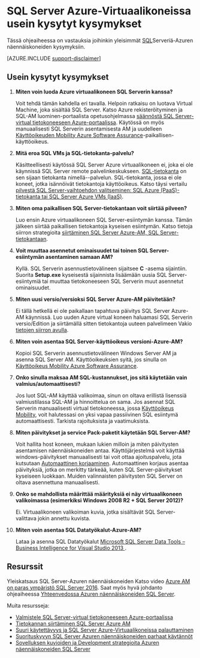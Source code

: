 <properties
    pageTitle="SQL Server Azure-Virtuaalikoneissa usein kysytyt kysymykset | Microsoft Azure"
    description="Tässä artikkelissa on vastauksia usein kysyttyihin kysymyksiin käynnissä SQL Server Azure VMs."
    services="virtual-machines-windows"
    documentationCenter=""
    authors="v-shysun"
    manager="felixwu"
    editor=""
    tags="azure-service-management"/>

<tags
    ms.service="virtual-machines-windows"
    ms.devlang="na"
    ms.topic="article"
    ms.tgt_pltfrm="vm-windows-sql-server"
    ms.workload="infrastructure-services"
    ms.date="09/13/2016"
    ms.author="v-shysun"/>

# <a name="sql-server-on-azure-virtual-machines-faq"></a>SQL Server Azure-Virtuaalikoneissa usein kysytyt kysymykset

Tässä ohjeaiheessa on vastauksia joihinkin yleisimmät [SQL](https://azure.microsoft.com/services/virtual-machines/sql-server/)Serveriä-Azuren näennäiskoneiden kysymyksiin.

[AZURE.INCLUDE [support-disclaimer](../../includes/support-disclaimer.md)]

## <a name="frequently-asked-questions"></a>Usein kysytyt kysymykset

1. **Miten voin luoda Azure virtuaalikoneen SQL Serverin kanssa?**

    Voit tehdä tämän kahdella eri tavalla. Helpoin ratkaisu on luotava Virtual Machine, joka sisältää SQL Server. Katso Azure rekisteröityminen ja SQL-AM luominen-portaalista opetusohjelmassa [säännöstä SQL Server-virtual tietokoneeseen Azure-portaalissa](virtual-machines-windows-portal-sql-server-provision.md). Käytössä on myös manuaalisesti SQL Serverin asentamisesta AM ja uudelleen [Käyttöoikeuden Mobility Azure Software Assurance](https://azure.microsoft.com/pricing/license-mobility/)-paikallisen-käyttöoikeus.

1. **Mitä eroa SQL VMs ja SQL-tietokanta-palvelu?**

    Käsitteellisesti käytössä SQL Server Azure virtuaalikoneen ei, joka ei ole käynnissä SQL Server remote palvelinkeskukseen. [SQL-tietokanta](../sql-database/sql-database-technical-overview.md) on sen sijaan tietokanta nimellä--palvelun. SQL-tietokanta, jossa ei ole koneet, jotka isännöivät tietokantoja käyttöoikeus. Katso täysi vertailu [pilvestä SQL Server-vaihtoehdon valitseminen: SQL Azure (PaaS)-tietokanta tai SQL Server Azure VMs (IaaS)](../sql-database/sql-database-paas-vs-sql-server-iaas.md).

1. **Miten oma paikallisen SQL Server-tietokantaan voit siirtää pilveen?**

    Luo ensin Azure virtuaalikoneen SQL Server-esiintymän kanssa. Tämän jälkeen siirtää paikallisen tietokantoja kyseisen esiintymän. Katso tietoja siirron strategioita [siirtäminen SQL Server Azure-AM, SQL Server-tietokantaan](virtual-machines-windows-migrate-sql.md).

2. **Voit muuttaa asennetut ominaisuudet tai toinen SQL Server-esiintymän asentaminen samaan AM?**

    Kyllä. SQL Serverin asennustietovälineen sijaitsee **C** -asema sijaintiin. Suorita **Setup.exe** kyseisestä sijainnista lisäämään uusia SQL Server-esiintymiä tai muuttaa tietokoneeseen SQL Serverin muut asennetut ominaisuudet.

3. **Miten uusi versio/versioksi SQL Server Azure-AM päivitetään?**

    Ei tällä hetkellä ei ole paikallaan tapahtuva päivitys SQL Server Azure-AM käynnissä. Luo uuden Azure virtual koneen haluamasi SQL Serverin versio/Edition ja siirtämällä sitten tietokantoja uuteen palvelimeen Vakio [tietojen siirron avulla](virtual-machines-windows-migrate-sql.md).

4. **Miten voin asentaa SQL Server-käyttöoikeus versioni-Azure-AM?**

    Kopioi SQL Serverin asennustietovälineen Windows Server AM ja asenna SQL Server AM. Käyttöoikeuksien syitä, jos sinulla on [Käyttöoikeus Mobility Azure Software Assurance](https://azure.microsoft.com/pricing/license-mobility/).

5. **Onko sinulla maksaa AM SQL-kustannukset, jos sitä käytetään vain valmius/automaattisesti?**

    Jos luot SQL-AM käyttää valikoimaa, sinun on oltava erillistä lisenssiä valmiustilassa SQL-AM ja hinnoittelua on sama. Jos asennat SQL Serverin manuaalisesti virtual tietokoneessa, jossa [Käyttöoikeus Mobility](https://azure.microsoft.com/pricing/license-mobility/), voit halutessasi on yksi vapaa passiivinen SQL esiintymä automaattisesti. Tarkista rajoituksista ja vaatimuksista.

6. **Miten päivitykset ja service Pack-paketit käytetään SQL Server-AM?**

    Voit hallita host koneen, mukaan lukien milloin ja miten päivitysten asentamisen näennäiskoneiden antaa. Käyttöjärjestelmä voit käyttää windows-päivitykset manuaalisesti tai voit ottaa ajoituspalvelu, jota kutsutaan [Automaattinen korjaaminen](virtual-machines-windows-classic-sql-automated-patching.md). Automaattinen korjaus asentaa päivityksiä, jotka on merkitty tärkeää, kuten SQL Server-päivitykset kyseiseen luokkaan. Muiden valinnaisten päivitysten SQL Server on oltava asennettuna manuaalisesti.

7. **Onko se mahdollista määrittää määrityksiä ei näy virtuaalikoneen valikoimassa (esimerkiksi Windows 2008 R2 + SQL Server 2012)?**

    Ei. Virtuaalikoneen valikoiman kuvia, jotka sisältävät SQL Server-valittava jokin annettu kuvista.

9. **Miten voin asentaa SQL Datatyökalut-Azure-AM?**

    Lataa ja asenna SQL Datatyökalut [Microsoft SQL Server Data Tools – Business Intelligence for Visual Studio 2013 ](https://www.microsoft.com/en-us/download/details.aspx?id=42313).

## <a name="resources"></a>Resurssit

Yleiskatsaus SQL Server-Azuren näennäiskoneiden Katso video [Azure AM on paras ympäristö SQL Server 2016](https://channel9.msdn.com/Events/DataDriven/SQLServer2016/Azure-VM-is-the-best-platform-for-SQL-Server-2016). Saat myös hyvä johdanto ohjeaiheessa [Yhteenvedossa Azuren näennäiskoneiden SQL Server](virtual-machines-windows-sql-server-iaas-overview.md).

Muita resursseja:

- [Valmistele SQL Server-virtual tietokoneeseen Azure-portaalissa](virtual-machines-windows-portal-sql-server-provision.md)
- [Tietokannan siirtäminen SQL Server Azure AM](virtual-machines-windows-migrate-sql.md)
- [Suuri käytettävyys ja SQL Server Azure-Virtuaalikoneissa palauttaminen](virtual-machines-windows-sql-high-availability-dr.md)
- [Suorituskyvyn SQL Server Azuren näennäiskoneiden parhaat käytännöt](virtual-machines-windows-sql-performance.md)
- [Sovelluksen kuvioiden ja Development strategioita Azuren näennäiskoneiden SQL Server](virtual-machines-windows-sql-server-app-patterns-dev-strategies.md)
